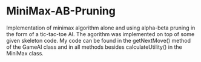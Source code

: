 # MiniMax-AB-Pruning

Implementation of minimax algorithm alone and using alpha-beta pruning in the form of a tic-tac-toe AI. The agorithm was implemented on top of some given skeleton code. My code can be found in the getNextMove() method of the GameAI class and in all methods besides calculateUtility() in the MiniMax class.
